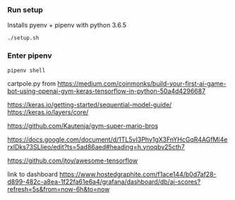 ### Run setup
Installs pyenv + pipenv with python 3.6.5

```
./setup.sh
```

### Enter pipenv

```
pipenv shell
```


cartpole.py from https://medium.com/coinmonks/build-your-first-ai-game-bot-using-openai-gym-keras-tensorflow-in-python-50a4d4296687

https://keras.io/getting-started/sequential-model-guide/
https://keras.io/layers/core/

https://github.com/Kautenja/gym-super-mario-bros

https://docs.google.com/document/d/1TL5vI3Phy1gX3FnYHcGqR4AGfMl4erxIDks73SLlieo/edit?ts=5ad86aed#heading=h.ynoqbv25cth7

https://github.com/jtoy/awesome-tensorflow

link to dashboard https://www.hostedgraphite.com/f1ace144/b0d7af28-d899-482c-a8ea-1f22fa61e6a4/grafana/dashboard/db/ai-scores?refresh=5s&from=now-6h&to=now
